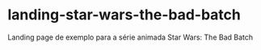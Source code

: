 # landing-star-wars-the-bad-batch
Landing page de exemplo para a série animada Star Wars: The Bad Batch
